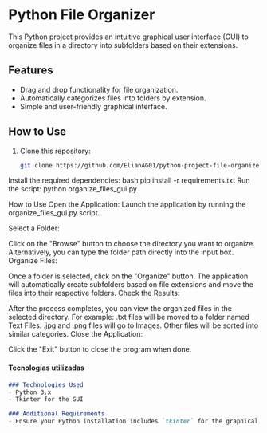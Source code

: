 # Python File Organizer

This Python project provides an intuitive graphical user interface (GUI) to organize files in a directory into subfolders based on their extensions.

## Features
- Drag and drop functionality for file organization.
- Automatically categorizes files into folders by extension.
- Simple and user-friendly graphical interface.

## How to Use
1. Clone this repository:
   ```bash
   git clone https://github.com/ElianAG01/python-project-file-organizer
Install the required dependencies:
bash
pip install -r requirements.txt
Run the script:
python organize_files_gui.py

How to Use
Open the Application: Launch the application by running the organize_files_gui.py script.

Select a Folder:

Click on the "Browse" button to choose the directory you want to organize.
Alternatively, you can type the folder path directly into the input box.
Organize Files:

Once a folder is selected, click on the "Organize" button.
The application will automatically create subfolders based on file extensions and move the files into their respective folders.
Check the Results:

After the process completes, you can view the organized files in the selected directory.
For example:
.txt files will be moved to a folder named Text Files.
.jpg and .png files will go to Images.
Other files will be sorted into similar categories.
Close the Application:

Click the "Exit" button to close the program when done.

#### Tecnologías utilizadas
```markdown
### Technologies Used
- Python 3.x
- Tkinter for the GUI

### Additional Requirements
- Ensure your Python installation includes `tkinter` for the graphical interface. 
